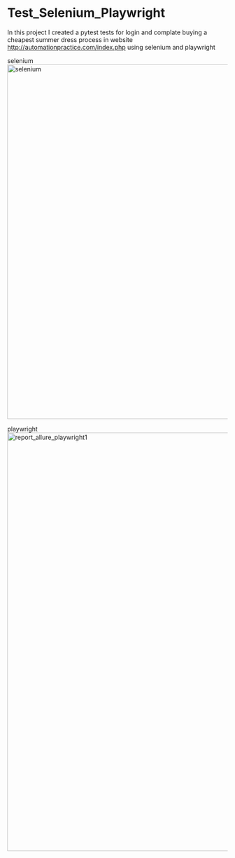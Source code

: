 # Test_Selenium_Playwright

In this project I created a pytest tests for login and complate buying a cheapest summer dress process in website http://automationpractice.com/index.php using selenium and playwright

selenium 
<img width="810" alt="selenium " src="https://user-images.githubusercontent.com/67972489/184229175-0b290e77-5a0d-4c8b-b6a4-f2a4a9217eed.png">

playwright
<img width="956" alt="report_allure_playwright1" src="https://user-images.githubusercontent.com/67972489/184229316-eccb12df-4041-4570-9e3b-35f337ec5ccb.png">
